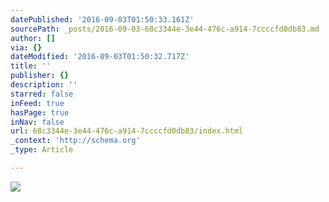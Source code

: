 ```yaml
---
datePublished: '2016-09-03T01:50:33.161Z'
sourcePath: _posts/2016-09-03-68c3344e-3e44-476c-a914-7ccccfd0db83.md
author: []
via: {}
dateModified: '2016-09-03T01:50:32.717Z'
title: ''
publisher: {}
description: ''
starred: false
inFeed: true
hasPage: true
inNav: false
url: 68c3344e-3e44-476c-a914-7ccccfd0db83/index.html
_context: 'http://schema.org'
_type: Article

---
```

![](https://the-grid-user-content.s3-us-west-2.amazonaws.com/acc268d5-2558-472b-b7dc-47a8c13121a5.jpg)